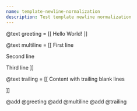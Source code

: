 ```yaml
---
name: template-newline-normalization
description: Test template newline normalization
---
```


@text greeting = [[
Hello World!
]]

@text multiline = [[
First line

Second line


Third line
]]

@text trailing = [[
Content with trailing blank lines


]]

@add @greeting
@add @multiline
@add @trailing
